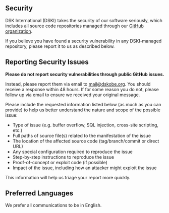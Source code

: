 ## Security

DSK International (DSKI) takes the security of our software seriously, which includes all source code repositories managed through our [GitHub organization](https://github.com/dskobe).

If you believe you have found a security vulnerability in any DSKI-managed repository, please report it to us as described below.

## Reporting Security Issues

**Please do not report security vulnerabilities through public GitHub issues.** 

Instead, please report them via email to [mail@dskobe.org](mailto:kmail@dskobe.org). You should receive a response within 48 hours. If for some reason you do not, please follow up via email to ensure we received your original message.

Please include the requested information listed below (as much as you can provide) to help us better understand the nature and scope of the possible issue:

  * Type of issue (e.g. buffer overflow, SQL injection, cross-site scripting, etc.)
  * Full paths of source file(s) related to the manifestation of the issue
  * The location of the affected source code (tag/branch/commit or direct URL)
  * Any special configuration required to reproduce the issue
  * Step-by-step instructions to reproduce the issue
  * Proof-of-concept or exploit code (if possible)
  * Impact of the issue, including how an attacker might exploit the issue

This information will help us triage your report more quickly.
 
## Preferred Languages

We prefer all communications to be in English.
